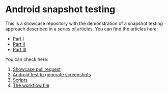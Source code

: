 # Android snapshot testing

This is a showcase repository with the demonstration of a snapshot testing approach described in a series of articles.
You can find the articles here:
- [Part I](https://medium.com/@murzagalin/8d09ecabb93a)
- [Part II](https://medium.com/@murzagalin/f737d027c87f)
- [Part III](https://medium.com/@murzagalin/e3e55e960620)


You can check here:
1. [Showcase pull request](https://github.com/murzagalin/android-snapshot-testing/pull/2)
2. [Android test to generate screenshots](https://github.com/murzagalin/android-snapshot-testing/tree/master/app/src/androidTest/java/com/github/murzagalin/snapshot_testing)
3. [Scripts](https://github.com/murzagalin/android-snapshot-testing/tree/master/scripts)
4. [The workflow file](https://github.com/murzagalin/android-snapshot-testing/blob/master/.github/workflows/snapshot-difference-on-pull-request.yml)
